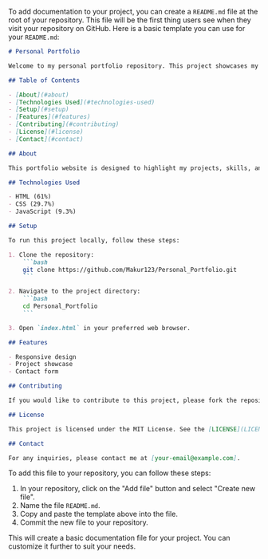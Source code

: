 To add documentation to your project, you can create a `README.md` file at the root of your repository. This file will be the first thing users see when they visit your repository on GitHub. Here is a basic template you can use for your `README.md`:

```markdown
# Personal Portfolio

Welcome to my personal portfolio repository. This project showcases my work and skills in web development.

## Table of Contents

- [About](#about)
- [Technologies Used](#technologies-used)
- [Setup](#setup)
- [Features](#features)
- [Contributing](#contributing)
- [License](#license)
- [Contact](#contact)

## About

This portfolio website is designed to highlight my projects, skills, and experience. It is built using HTML, CSS, and JavaScript.

## Technologies Used

- HTML (61%)
- CSS (29.7%)
- JavaScript (9.3%)

## Setup

To run this project locally, follow these steps:

1. Clone the repository:
    ```bash
    git clone https://github.com/Makur123/Personal_Portfolio.git
    ```

2. Navigate to the project directory:
    ```bash
    cd Personal_Portfolio
    ```

3. Open `index.html` in your preferred web browser.

## Features

- Responsive design
- Project showcase
- Contact form

## Contributing

If you would like to contribute to this project, please fork the repository and create a pull request.

## License

This project is licensed under the MIT License. See the [LICENSE](LICENSE) file for more details.

## Contact

For any inquiries, please contact me at [your-email@example.com].
```

To add this file to your repository, you can follow these steps:

1. In your repository, click on the "Add file" button and select "Create new file".
2. Name the file `README.md`.
3. Copy and paste the template above into the file.
4. Commit the new file to your repository.

This will create a basic documentation file for your project. You can customize it further to suit your needs.
